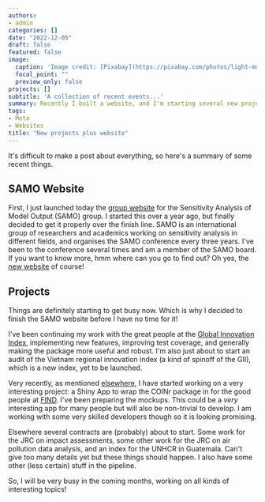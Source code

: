 ```yaml
---
authors:
- admin
categories: []
date: "2022-12-05"
draft: false
featured: false
image:
  caption: 'Image credit: [Pixabay](https://pixabay.com/photos/light-movement-abstract-lines-1834289/)'
  focal_point: ""
  preview_only: false
projects: []
subtitle: 'A collection of recent events...'
summary: Recently I built a website, and I'm starting several new projects soon. Things starting to get very busy!
tags:
- Meta
- Websites
title: "New projects plus website"
---
```


It's difficult to make a post about everything, so here's a summary of some recent things.

## SAMO Website

First, I just launched today the [group website](www.sensitivityanalysis.org/) for the Sensitivity Analysis of Model Output (SAMO) group. I started this over a year ago, but finally decided to get it properly over the finish line. SAMO is an international group of researchers and academics working on sensitivity analysis in different fields, and organises the SAMO conference every three years. I've been to the conference several times and am a member of the SAMO board. If you want to know more, hmm where can you go to find out? Oh yes, the [new website](www.sensitivityanalysis.org/) of course!

## Projects

Things are definitely starting to get busy now. Which is why I decided to finish the SAMO website before I have no time for it!

I've been continuing my work with the great people at the [Global Innovation Index](https://www.willbecker.me/project/gii/), implementing new features, improving test coverage, and generally making the package more useful and robust. I'm also just about to start an audit of the Vietnam regional innovation index (a kind of spinoff of the GII), which is a new index, yet to be launched.

Very recently, as mentioned [elsewhere](https://www.willbecker.me/project/coinrapp/), I have started working on a very interesting project: a Shiny App to wrap the COINr package in for the good people at [FIND](https://www.finddx.org/about/#:~:text=FIND%2C%20the%20global%20alliance%20for,of%20sustainable%2C%20resilient%20health%20systems.). I've been preparing the mockups. This could be a *very* interesting app for many people but will also be non-trivial to develop. I am working with some very skilled developers though so it is looking promising.

Elsewhere several contracts are (probably) about to start. Some work for the JRC on impact assessments, some other work for the JRC on air pollution data analysis, and an index for the UNHCR in Guatemala. Can't give too many details yet but these things should happen. I also have some other (less certain) stuff in the pipeline.

So, I will be very busy in the coming months, working on all kinds of interesting topics!
